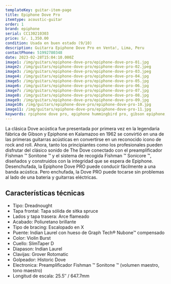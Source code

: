 ```yaml
---
templateKey: guitar-item-page
title: Epiphone Dove Pro
itemtype: acoustic-guitar
order: 1
brand: epiphone
serial: CC130210303
price: S/. 1,350.00
condition: Usada en buen estado (9/10)
description: Guitarra Epiphone Dove Pro en Venta!, Lima, Peru
contactPhone: 51992780348
date: 2023-02-28T15:04:10.000Z
image1: /img/guitars/epiphone-dove-pro/epiphone-dove-pro-01.jpg
image2: /img/guitars/epiphone-dove-pro/epiphone-dove-pro-02.jpeg
image3: /img/guitars/epiphone-dove-pro/epiphone-dove-pro-03.jpeg
image4: /img/guitars/epiphone-dove-pro/epiphone-dove-pro-04.jpg
image5: /img/guitars/epiphone-dove-pro/epiphone-dove-pro-05.jpg
image6: /img/guitars/epiphone-dove-pro/epiphone-dove-pro-06.jpg
image7: /img/guitars/epiphone-dove-pro/epiphone-dove-pro-07.jpg
image8: /img/guitars/epiphone-dove-pro/epiphone-dove-pro-08.jpg
image9: /img/guitars/epiphone-dove-pro/epiphone-dove-pro-09.jpg
image10: /img/guitars/epiphone-dove-pro/epiphone-dove-pro-10.jpg
image11: /img/guitars/epiphone-dove-pro/epiphone-dove-pro-11.jpg
keywords: rpiphone dove pro, epiphone hummingbird pro, gibson epiphone, gibson epiphone, epihone dove, guitarra epiphone dove
---
```

La clásica Dove acústica fue presentada por primera vez en la legendaria fábrica de Gibson y Epiphone en Kalamazoo en 1962 se convirtió en una de las primeras guitarras acústicas en convertirse en un reconocido icono de rock and roll. Ahora, tanto los principiantes como los profesionales pueden disfrutar del clásico sonido de The Dove conectado con el preamplificador Fishman ™ Sonitone ™ y el sistema de recogida Fishman ™ Sonicore ™, diseñados y construidos con la integridad que se espera de Epiphone.
Desenchufada, la Epiphone Dove PRO puede conducir fácilmente a una banda acústica. Pero enchufada, la Dove PRO puede tocarse sin problemas al lado de una bateria y guitarras eléctricas.

## Características técnicas

* Tipo: Dreadnought
* Tapa frontal: Tapa sólida de sitka spruce
* Lados y tapa trasera: Arce flameado
* Acabado: Poliuretano brillante
* Tipo de bracing: Escalopado en X
* Puente: Indian Laurel con hueso de Graph Tech® Nubone™ compensado
* Color: Violin Burst
* Cuello: SlimTaper D
* Diapason: Indian Laurel
* Clavijas: Grover Rotomatic
* Golpeador: Historic Dove
* Electronica: Preamplificador Fishman ™ Sonitone ™ (volumen maestro, tono maestro)
* Longitud de escala: 25.5″ / 647.7mm

